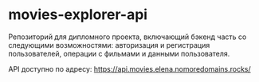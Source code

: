 # movies-explorer-api
Репозиторий для дипломного проекта, включающий бэкенд часть со следующими возможностями: авторизация и регистрация пользователей, операции с фильмами и данными пользователя.

API доступно по адресу:
https://api.movies.elena.nomoredomains.rocks/
